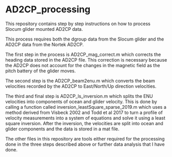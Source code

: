 # AD2CP_processing
This repository contains step by step instructions on how to process Slocum glider mounted AD2CP data.

This process requires both the dgroup data from the Slocum glider and the AD2CP data from the Nortek AD2CP.

The first step in the process is AD2CP_mag_correct.m which corrects the heading data stored in the AD2CP file. This correction is necessary because the AD2CP does not account for the changes in the magnetic field as the pitch battery of the glider moves.

The second step is the AD2CP_beam2enu.m which converts the beam velocities recorded by the AD2CP to East/North/Up direction velocities. 

The third and final step is AD2CP_ls_inversion.m which splits the ENU velocities into components of ocean and glider velocity. This is done by calling a function called inversion_leastSquare_sparse_2019.m which uses a method derived from Visbeck 2002 and Todd et al 2017 to turn a profile of velocity measurements into a system of equations and solve it using a least square inversion. After the inversion, the velocities are split into ocean and glider components and the data is stored in a mat file.

The other files in this repository are tools either required for the processing done in the three steps described above or further data analysis that I have done.
